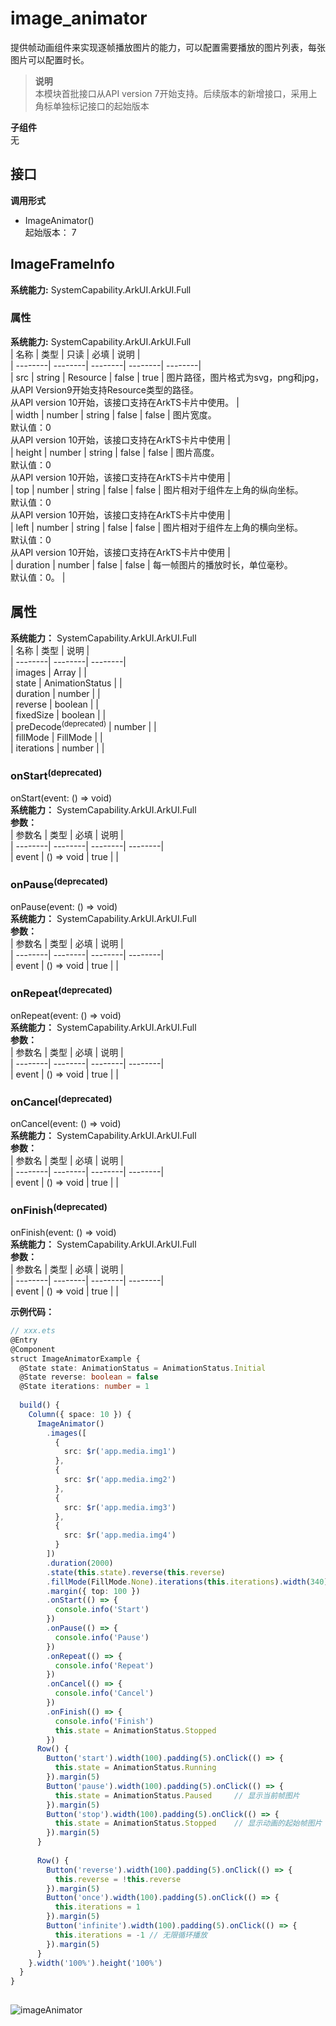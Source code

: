 # image_animator    
提供帧动画组件来实现逐帧播放图片的能力，可以配置需要播放的图片列表，每张图片可以配置时长。  
> **说明**   
>本模块首批接口从API version 7开始支持。后续版本的新增接口，采用上角标单独标记接口的起始版本  
  
 **子组件**   
无  
    
## 接口  
  
  
    
 **调用形式**     
    
- ImageAnimator()    
起始版本： 7    
## ImageFrameInfo  
 **系统能力:**  SystemCapability.ArkUI.ArkUI.Full    
### 属性    
 **系统能力:**  SystemCapability.ArkUI.ArkUI.Full    
| 名称 | 类型 | 只读 | 必填 | 说明 |  
| --------| --------| --------| --------| --------|  
| src | string \| Resource | false | true | 图片路径，图片格式为svg，png和jpg，从API Version9开始支持Resource类型的路径。  
从API version 10开始，该接口支持在ArkTS卡片中使用。 |  
| width | number \| string | false | false | 图片宽度。  
默认值：0  
从API version 10开始，该接口支持在ArkTS卡片中使用 |  
| height | number \| string | false | false | 图片高度。  
默认值：0  
从API version 10开始，该接口支持在ArkTS卡片中使用 |  
| top | number \| string | false | false | 图片相对于组件左上角的纵向坐标。  
默认值：0  
从API version 10开始，该接口支持在ArkTS卡片中使用 |  
| left | number \| string | false | false | 图片相对于组件左上角的横向坐标。  
默认值：0  
从API version 10开始，该接口支持在ArkTS卡片中使用 |  
| duration | number | false | false | 每一帧图片的播放时长，单位毫秒。  
默认值：0。 |  
    
## 属性  
    
 **系统能力：** SystemCapability.ArkUI.ArkUI.Full    
| 名称 | 类型 | 说明 |  
| --------| --------| --------|  
| images |  Array<ImageFrameInfo> |  |  
| state |  AnimationStatus |  |  
| duration |  number |  |  
| reverse |  boolean |  |  
| fixedSize |  boolean |  |  
| preDecode<sup>(deprecated)</sup> |  number |  |  
| fillMode |  FillMode |  |  
| iterations |  number |  |  
    
### onStart<sup>(deprecated)</sup>    
onStart(event: () => void)    
 **系统能力：** SystemCapability.ArkUI.ArkUI.Full    
 **参数：**     
| 参数名 | 类型 | 必填 | 说明 |  
| --------| --------| --------| --------|  
| event | () => void | true |  |  
    
### onPause<sup>(deprecated)</sup>    
onPause(event: () => void)    
 **系统能力：** SystemCapability.ArkUI.ArkUI.Full    
 **参数：**     
| 参数名 | 类型 | 必填 | 说明 |  
| --------| --------| --------| --------|  
| event | () => void | true |  |  
    
### onRepeat<sup>(deprecated)</sup>    
onRepeat(event: () => void)    
 **系统能力：** SystemCapability.ArkUI.ArkUI.Full    
 **参数：**     
| 参数名 | 类型 | 必填 | 说明 |  
| --------| --------| --------| --------|  
| event | () => void | true |  |  
    
### onCancel<sup>(deprecated)</sup>    
onCancel(event: () => void)    
 **系统能力：** SystemCapability.ArkUI.ArkUI.Full    
 **参数：**     
| 参数名 | 类型 | 必填 | 说明 |  
| --------| --------| --------| --------|  
| event | () => void | true |  |  
    
### onFinish<sup>(deprecated)</sup>    
onFinish(event: () => void)    
 **系统能力：** SystemCapability.ArkUI.ArkUI.Full    
 **参数：**     
| 参数名 | 类型 | 必填 | 说明 |  
| --------| --------| --------| --------|  
| event | () => void | true |  |  
    
 **示例代码：**   
```ts    
// xxx.ets  
@Entry  
@Component  
struct ImageAnimatorExample {  
  @State state: AnimationStatus = AnimationStatus.Initial  
  @State reverse: boolean = false  
  @State iterations: number = 1  
  
  build() {  
    Column({ space: 10 }) {  
      ImageAnimator()  
        .images([  
          {  
            src: $r('app.media.img1')  
          },  
          {  
            src: $r('app.media.img2')  
          },  
          {  
            src: $r('app.media.img3')  
          },  
          {  
            src: $r('app.media.img4')  
          }  
        ])  
        .duration(2000)  
        .state(this.state).reverse(this.reverse)  
        .fillMode(FillMode.None).iterations(this.iterations).width(340).height(240)  
        .margin({ top: 100 })  
        .onStart(() => {  
          console.info('Start')  
        })  
        .onPause(() => {  
          console.info('Pause')  
        })  
        .onRepeat(() => {  
          console.info('Repeat')  
        })  
        .onCancel(() => {  
          console.info('Cancel')  
        })  
        .onFinish(() => {  
          console.info('Finish')  
          this.state = AnimationStatus.Stopped  
        })  
      Row() {  
        Button('start').width(100).padding(5).onClick(() => {  
          this.state = AnimationStatus.Running  
        }).margin(5)  
        Button('pause').width(100).padding(5).onClick(() => {  
          this.state = AnimationStatus.Paused     // 显示当前帧图片  
        }).margin(5)  
        Button('stop').width(100).padding(5).onClick(() => {  
          this.state = AnimationStatus.Stopped    // 显示动画的起始帧图片  
        }).margin(5)  
      }  
  
      Row() {  
        Button('reverse').width(100).padding(5).onClick(() => {  
          this.reverse = !this.reverse  
        }).margin(5)  
        Button('once').width(100).padding(5).onClick(() => {  
          this.iterations = 1  
        }).margin(5)  
        Button('infinite').width(100).padding(5).onClick(() => {  
          this.iterations = -1 // 无限循环播放  
        }).margin(5)  
      }  
    }.width('100%').height('100%')  
  }  
}  
    
```    
  
![imageAnimator](figures/imageAnimator.gif)  
